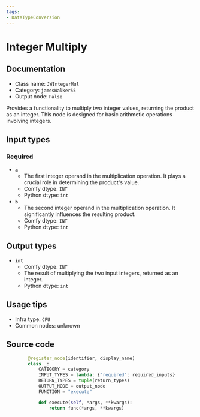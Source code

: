 ```yaml
---
tags:
- DataTypeConversion
---
```


# Integer Multiply
## Documentation
- Class name: `JWIntegerMul`
- Category: `jamesWalker55`
- Output node: `False`

Provides a functionality to multiply two integer values, returning the product as an integer. This node is designed for basic arithmetic operations involving integers.
## Input types
### Required
- **`a`**
    - The first integer operand in the multiplication operation. It plays a crucial role in determining the product's value.
    - Comfy dtype: `INT`
    - Python dtype: `int`
- **`b`**
    - The second integer operand in the multiplication operation. It significantly influences the resulting product.
    - Comfy dtype: `INT`
    - Python dtype: `int`
## Output types
- **`int`**
    - Comfy dtype: `INT`
    - The result of multiplying the two input integers, returned as an integer.
    - Python dtype: `int`
## Usage tips
- Infra type: `CPU`
- Common nodes: unknown


## Source code
```python
        @register_node(identifier, display_name)
        class _:
            CATEGORY = category
            INPUT_TYPES = lambda: {"required": required_inputs}
            RETURN_TYPES = tuple(return_types)
            OUTPUT_NODE = output_node
            FUNCTION = "execute"

            def execute(self, *args, **kwargs):
                return func(*args, **kwargs)

```
